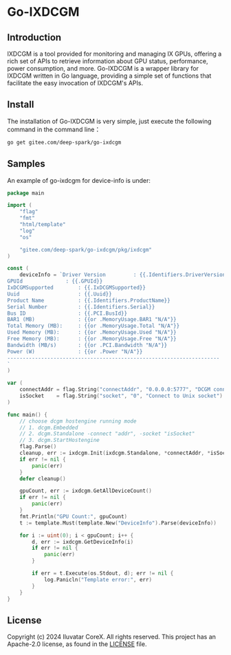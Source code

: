 # Go-IXDCGM

## Introduction

IXDCGM is a tool provided for monitoring and managing IX GPUs, offering a rich set of APIs to retrieve information about GPU status, performance, power consumption, and more. Go-IXDCGM is a wrapper library for IXDCGM written in Go language, providing a simple set of functions that facilitate the easy invocation of IXDCGM's APIs.

## Install

The installation of Go-IXDCGM is very simple, just execute the following command in the command line：

```bash
go get gitee.com/deep-spark/go-ixdcgm
```

## Samples

An example of go-ixdcgm for device-info is under:

```go
package main

import (
	"flag"
	"fmt"
	"html/template"
	"log"
	"os"

	"gitee.com/deep-spark/go-ixdcgm/pkg/ixdcgm"
)

const (
	deviceInfo = `Driver Version         : {{.Identifiers.DriverVersion}}
GPUId		       : {{.GPUId}}
IxDCGMSupported        : {{.IxDCGMSupported}}
Uuid                   : {{.Uuid}}
Product Name           : {{.Identifiers.ProductName}}
Serial Number          : {{.Identifiers.Serial}}
Bus ID                 : {{.PCI.BusId}}
BAR1 (MB)              : {{or .MemoryUsage.BAR1 "N/A"}}
Total Memory (MB):     : {{or .MemoryUsage.Total "N/A"}}
Used Memory (MB):      : {{or .MemoryUsage.Used "N/A"}}
Free Memory (MB):      : {{or .MemoryUsage.Free "N/A"}}
Bandwidth (MB/s)       : {{or .PCI.Bandwidth "N/A"}}
Power (W)              : {{or .Power "N/A"}}
---------------------------------------------------------------------
`
)

var (
	connectAddr = flag.String("connectAddr", "0.0.0.0:5777", "DCGM connect address")
	isSocket    = flag.String("socket", "0", "Connect to Unix socket")
)

func main() {
	// choose dcgm hostengine running mode
	// 1. dcgm.Embedded
	// 2. dcgm.Standalone -connect "addr", -socket "isSocket"
	// 3. dcgm.StartHostengine
	flag.Parse()
	cleanup, err := ixdcgm.Init(ixdcgm.Standalone, *connectAddr, *isSocket)
	if err != nil {
		panic(err)
	}
	defer cleanup()

	gpuCount, err := ixdcgm.GetAllDeviceCount()
	if err != nil {
		panic(err)
	}
	fmt.Println("GPU Count:", gpuCount)
	t := template.Must(template.New("DeviceInfo").Parse(deviceInfo))

	for i := uint(0); i < gpuCount; i++ {
		d, err := ixdcgm.GetDeviceInfo(i)
		if err != nil {
			panic(err)
		}

		if err = t.Execute(os.Stdout, d); err != nil {
			log.Panicln("Template error:", err)
		}
	}
}
```

## License

Copyright (c) 2024 Iluvatar CoreX. All rights reserved. This project has an Apache-2.0 license, as
found in the [LICENSE](LICENSE) file.
